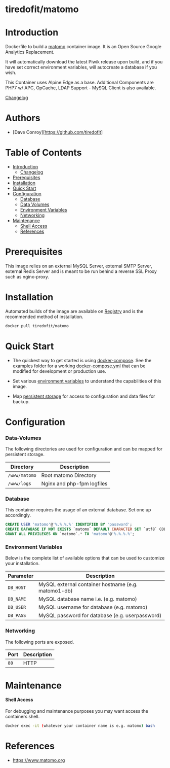 # tiredofit/matomo

# Introduction

Dockerfile to build a [matomo](https://www.matomo.org/) container image. It is an Open Source Google Analytics Replacement.

It will automatically download the latest Piwik release upon build, and if you have set correct environment variables, will autocreate a database if you wish.

This Container uses Alpine:Edge as a base.
Additional Components are PHP7 w/ APC, OpCache, LDAP Support - MySQL Client is also available.


[Changelog](CHANGELOG.md)

# Authors

- [Dave Conroy][https://github.com/tiredofit]

# Table of Contents

- [Introduction](#introduction)
    - [Changelog](CHANGELOG.md)
- [Prerequisites](#prerequisites)
- [Installation](#installation)
- [Quick Start](#quick-start)
- [Configuration](#configuration)
    - [Database](#database)
    - [Data Volumes](#data-volumes)
    - [Environment Variables](#environmentvariables)   
    - [Networking](#networking)
- [Maintenance](#maintenance)
    - [Shell Access](#shell-access)
   - [References](#references)

# Prerequisites

This image relies on an external MySQL Server, external SMTP Server, external Redis Server and is meant to be run behind a reverse SSL Proxy such as nginx-proxy.


# Installation

Automated builds of the image are available on [Registry](https://hub.docker.com/r/tiredofit/matomo) and is the recommended method of installation.


```bash
docker pull tiredofit/matomo
```

# Quick Start

* The quickest way to get started is using [docker-compose](https://docs.docker.com/compose/). See the examples folder for a working [docker-compose.yml](examples/docker-compose.yml) that can be modified for development or production use.

* Set various [environment variables](#environment-variables) to understand the capabilities of this image.
* Map [persistent storage](#data-volumes) for access to configuration and data files for backup.

# Configuration

### Data-Volumes

The following directories are used for configuration and can be mapped for persistent storage.

| Directory | Description |
|-----------|-------------|
| `/www/matomo` | Root matomo Directory |
| `/www/logs` | Nginx and php-fpm logfiles |

### Database

This container requires the usage of an external database. Set one up accordingly.

```sql
CREATE USER 'matomo'@'%.%.%.%' IDENTIFIED BY 'password';
CREATE DATABASE IF NOT EXISTS `matomo` DEFAULT CHARACTER SET `utf8` COLLATE `utf8_unicode_ci`;
GRANT ALL PRIVILEGES ON `matomo`.* TO 'matomo'@'%.%.%.%';
```

### Environment Variables

Below is the complete list of available options that can be used to customize your installation.

| Parameter | Description |
|-----------|-------------|
| `DB_HOST` | MySQL external container hostname (e.g. matomo1-db)
| `DB_NAME` | MySQL database name i.e. (e.g. matomo)
| `DB_USER` | MySQL username for database (e.g. matomo)
| `DB_PASS` | MySQL password for database (e.g. userpassword)


### Networking

The following ports are exposed.

| Port      | Description |
|-----------|-------------|
| `80` | HTTP |

# Maintenance
#### Shell Access

For debugging and maintenance purposes you may want access the containers shell. 

```bash
docker exec -it (whatever your container name is e.g. matomo) bash
```

# References

* https://www.matomo.org

